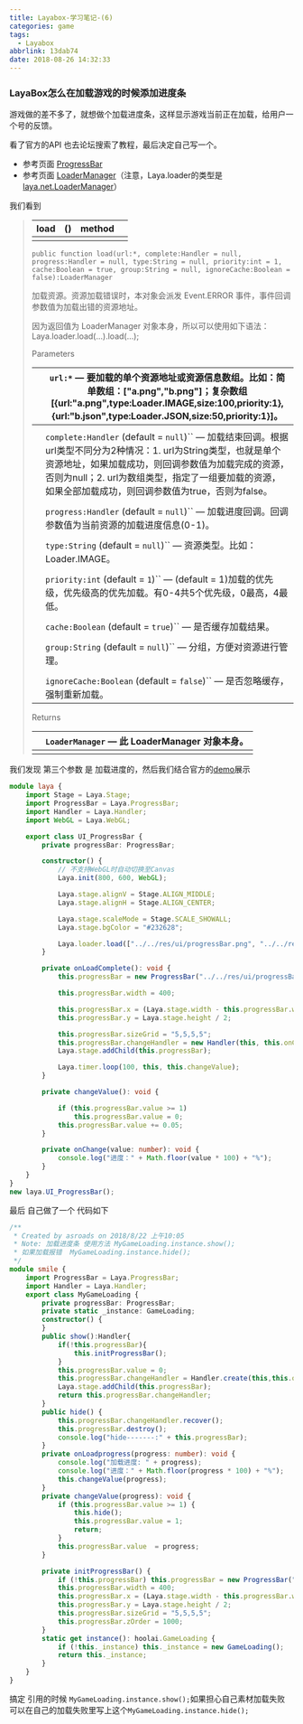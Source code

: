 ```yaml
---
title: Layabox-学习笔记-(6)
categories: game
tags:
  - Layabox
abbrlink: 13dab74
date: 2018-08-26 14:32:33
---
```


### LayaBox怎么在加载游戏的时候添加进度条

游戏做的差不多了，就想做个加载进度条，这样显示游戏当前正在加载，给用户一个号的反馈。

看了官方的API 也去论坛搜索了教程，最后决定自己写一个。

<!-- more -->

- 参考页面  [ProgressBar](http://layaair.ldc.layabox.com/api/?category=UI&class=laya.ui.ProgressBar)
- 参考页面 [LoaderManager](http://layaair.ldc.layabox.com/api/?category=Core&class=laya.net.LoaderManager)（注意，Laya.loader的类型是[laya.net.LoaderManager](javascript:void(0))）

我们看到

> | load | ()   | method |      |
> | ---- | ---- | ------ | ---- |
> |      |      |        |      |
>
> ```
> public function load(url:*, complete:Handler = null, progress:Handler = null, type:String = null, priority:int = 1, cache:Boolean = true, group:String = null, ignoreCache:Boolean = false):LoaderManager
> ```
>
>
>
>
>
>
>
> 加载资源。资源加载错误时，本对象会派发 Event.ERROR 事件，事件回调参数值为加载出错的资源地址。
>
> 因为返回值为 LoaderManager 对象本身，所以可以使用如下语法：Laya.loader.load(...).load(...);
>
>
>
> Parameters
>
> |      | `url:*` — 要加载的单个资源地址或资源信息数组。比如：简单数组：["a.png","b.png"]；复杂数组[{url:"a.png",type:Loader.IMAGE,size:100,priority:1},{url:"b.json",type:Loader.JSON,size:50,priority:1}]。 |
> | ---- | ------------------------------------------------------------ |
> |      |                                                              |
> |      | `complete:Handler` (default = `null`)`` — 加载结束回调。根据url类型不同分为2种情况：1. url为String类型，也就是单个资源地址，如果加载成功，则回调参数值为加载完成的资源，否则为null；2. url为数组类型，指定了一组要加载的资源，如果全部加载成功，则回调参数值为true，否则为false。 |
> |      |                                                              |
> |      | `progress:Handler` (default = `null`)`` — 加载进度回调。回调参数值为当前资源的加载进度信息(0-1)。 |
> |      |                                                              |
> |      | `type:String` (default = `null`)`` — 资源类型。比如：Loader.IMAGE。 |
> |      |                                                              |
> |      | `priority:int` (default = `1`)`` — (default = 1)加载的优先级，优先级高的优先加载。有0-4共5个优先级，0最高，4最低。 |
> |      |                                                              |
> |      | `cache:Boolean` (default = `true`)`` — 是否缓存加载结果。    |
> |      |                                                              |
> |      | `group:String` (default = `null`)`` — 分组，方便对资源进行管理。 |
> |      |                                                              |
> |      | `ignoreCache:Boolean` (default = `false`)`` — 是否忽略缓存，强制重新加载。 |
>
>
>
>
>
> Returns
>
> |      | `LoaderManager` — 此 LoaderManager 对象本身。 |
> | ---- | --------------------------------------------- |
> |      |                                               |

我们发现 第三个参数 是 加载进度的，然后我们结合官方的[demo](http://layaair.ldc.layabox.com/demo/?category=2d&group=UI&name=ProgressBar)展示 

```typescript
module laya {
    import Stage = Laya.Stage;
    import ProgressBar = Laya.ProgressBar;
    import Handler = Laya.Handler;
    import WebGL = Laya.WebGL;

    export class UI_ProgressBar {
        private progressBar: ProgressBar;

        constructor() {
            // 不支持WebGL时自动切换至Canvas
            Laya.init(800, 600, WebGL);

            Laya.stage.alignV = Stage.ALIGN_MIDDLE;
            Laya.stage.alignH = Stage.ALIGN_CENTER;

            Laya.stage.scaleMode = Stage.SCALE_SHOWALL;
            Laya.stage.bgColor = "#232628";

            Laya.loader.load(["../../res/ui/progressBar.png", "../../res/ui/progressBar$bar.png"], Handler.create(this, this.onLoadComplete));
        }

        private onLoadComplete(): void {
            this.progressBar = new ProgressBar("../../res/ui/progressBar.png");

            this.progressBar.width = 400;

            this.progressBar.x = (Laya.stage.width - this.progressBar.width) / 2;
            this.progressBar.y = Laya.stage.height / 2;

            this.progressBar.sizeGrid = "5,5,5,5";
            this.progressBar.changeHandler = new Handler(this, this.onChange);
            Laya.stage.addChild(this.progressBar);

            Laya.timer.loop(100, this, this.changeValue);
        }

        private changeValue(): void {

            if (this.progressBar.value >= 1)
                this.progressBar.value = 0;
            this.progressBar.value += 0.05;
        }

        private onChange(value: number): void {
            console.log("进度：" + Math.floor(value * 100) + "%");
        }
    }
}
new laya.UI_ProgressBar();
```

最后 自己做了一个 代码如下

```typescript
/**
 * Created by asroads on 2018/8/22 上午10:05
 * Note: 加载进度条 使用方法 MyGameLoading.instance.show();
 * 如果加载报错  MyGameLoading.instance.hide();
 */
module smile {
    import ProgressBar = Laya.ProgressBar;
    import Handler = Laya.Handler;
    export class MyGameLoading {
        private progressBar: ProgressBar;
        private static _instance: GameLoading;
        constructor() {
        }
        public show():Handler{
            if(!this.progressBar){
                this.initProgressBar();
            }
            this.progressBar.value = 0;
            this.progressBar.changeHandler = Handler.create(this,this.onLoadprogress,null, false);
            Laya.stage.addChild(this.progressBar);
            return this.progressBar.changeHandler;
        }
        public hide() {
            this.progressBar.changeHandler.recover();
            this.progressBar.destroy();
            console.log("hide-------:" + this.progressBar);
        }
        private onLoadprogress(progress: number): void {
            console.log("加载进度: " + progress);
            console.log("进度：" + Math.floor(progress * 100) + "%");
            this.changeValue(progress);
        }
        private changeValue(progress): void {
            if (this.progressBar.value >= 1) {
                this.hide();
                this.progressBar.value = 1;
                return;
            }
            this.progressBar.value  = progress;
        }

        private initProgressBar() {
            if (!this.progressBar) this.progressBar = new ProgressBar("comp/progress_load.png");
            this.progressBar.width = 400;
            this.progressBar.x = (Laya.stage.width - this.progressBar.width) / 2;
            this.progressBar.y = Laya.stage.height / 2;
            this.progressBar.sizeGrid = "5,5,5,5";
            this.progressBar.zOrder = 1000;
        }
        static get instance(): hoolai.GameLoading {
            if (!this._instance) this._instance = new GameLoading();
            return this._instance;
        }
    }
}
```

搞定 引用的时候 `MyGameLoading.instance.show();`如果担心自己素材加载失败 可以在自己的加载失败里写上这个`MyGameLoading.instance.hide();`